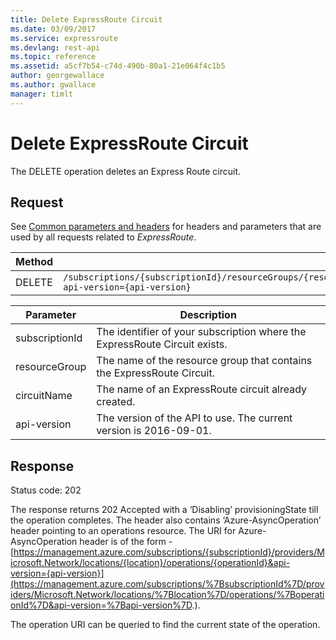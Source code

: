 ```yaml
---
title: Delete ExpressRoute Circuit
ms.date: 03/09/2017
ms.service: expressroute
ms.devlang: rest-api
ms.topic: reference
ms.assetid: a5cf7b54-c74d-490b-80a1-21e064f4c1b5
author: georgewallace
ms.author: gwallace
manager: timlt
---
```

# Delete ExpressRoute Circuit
The DELETE operation deletes an Express Route circuit.  
  
## Request  
See [Common parameters and headers](index.md#bk_common) for headers and parameters that are used by all requests related to *ExpressRoute*.  
  
|Method|Request URI|  
|------------|-----------------|  
|DELETE|`/subscriptions/{subscriptionId}/resourceGroups/{resourceGroupName}/providers/Microsoft.Network/expressRouteCircuits/{circuitName}?api-version={api-version}`|  

| Parameter | Description |
| --------- | ----------- |
| subscriptionId | The identifier of your subscription where the ExpressRoute Circuit exists. |
| resourceGroup | The name of the resource group that contains the ExpressRoute Circuit. |
| circuitName | The name of an ExpressRoute circuit already created.|
| api-version | The version of the API to use. The current version is 2016-09-01. | 

## Response  
 Status code: 202  
  
 The response returns 202 Accepted with a ‘Disabling’ provisioningState till the operation completes. The header also contains ‘Azure-AsyncOperation’ header pointing to an operations resource. The URI for Azure-AsyncOperation header is of the form - [https://management.azure.com/subscriptions/{subscriptionId}/providers/Microsoft.Network/locations/{location}/operations/{operationId}&api-version={api-version}](https://management.azure.com/subscriptions/%7BsubscriptionId%7D/providers/Microsoft.Network/locations/%7Blocation%7D/operations/%7BoperationId%7D&api-version=%7Bapi-version%7D.).  
  
 The operation URI can be queried to find the current state of the operation.
